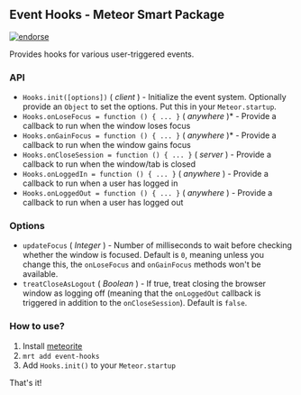 ## Event Hooks - Meteor Smart Package

[![endorse](https://api.coderwall.com/benjaminrh/endorsecount.png)](https://coderwall.com/benjaminrh)

Provides hooks for various user-triggered events.


### API

 * `Hooks.init([options])` ( _client_ ) - Initialize the event system. Optionally provide an `Object` to set the options. Put this in your `Meteor.startup`.
 * `Hooks.onLoseFocus = function () { ... }` ( _anywhere_ )* - Provide a callback to run when the window loses focus
 * `Hooks.onGainFocus = function () { ... }` ( _anywhere_ )* - Provide a callback to run when the window gains focus
 * `Hooks.onCloseSession = function () { ... }` ( _server_ ) - Provide a callback to run when the window/tab is closed
 * `Hooks.onLoggedIn = function () { ... }` ( _anywhere_ ) - Provide a callback to run when a user has logged in
 * `Hooks.onLoggedOut = function () { ... }` ( _anywhere_ ) - Provide a callback to run when a user has logged out


### Options

 * `updateFocus` ( _Integer_ ) - Number of milliseconds to wait before checking whether the window is focused. Default is `0`, meaning unless you change this, the `onLoseFocus` and `onGainFocus` methods won't be available.
 * `treatCloseAsLogout` ( _Boolean_ ) - If true, treat closing the browser window as logging off (meaning that the `onLoggedOut` callback is triggered in addition to the `onCloseSession`). Default is `false`.


### How to use?

1. Install [meteorite](https://github.com/oortcloud/meteorite)
2. `mrt add event-hooks`
3. Add `Hooks.init()` to your `Meteor.startup`

That's it!